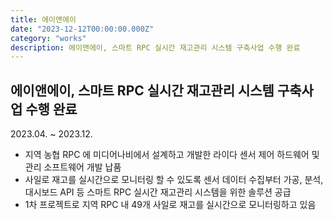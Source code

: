 ```yaml
---
title: 에이앤에이
date: "2023-12-12T00:00:00.000Z"
category: "works"
description: 에이앤에이, 스마트 RPC 실시간 재고관리 시스템 구축사업 수행 완료
---
```


## 에이앤에이, 스마트 RPC 실시간 재고관리 시스템 구축사업 수행 완료

2023.04. ~ 2023.12.

* 지역 농협 RPC 에 미디어나비에서 설계하고 개발한 라이다 센서 제어 하드웨어 및 관리 소프트웨어 개발 납품
* 사일로 재고를 실시간으로 모니터링 할 수 있도록 센서 데이터 수집부터 가공, 분석, 대시보드 API 등 스마트 RPC 실시간 재고관리 시스템을 위한 솔루션 공급
* 1차 프로젝트로 지역 RPC 내 49개 사일로 재고를 실시간으로 모니터링하고 있음

